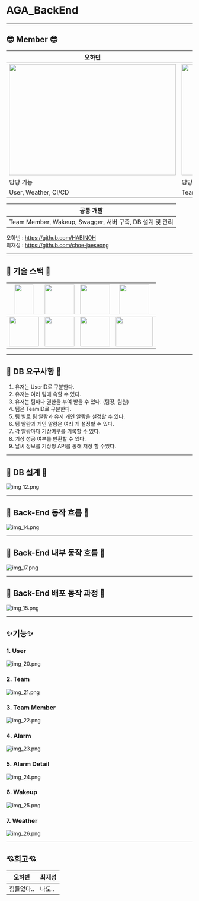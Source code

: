 # AGA_BackEnd

---

## 😎 Member 😎

| 오하빈                                            | 최재성                                            |
|------------------------------------------------|------------------------------------------------|
| <img src="img_2.png" width="450" height="300"> | <img src="img_1.png" width="450" height="300"> |
| 담당 기능                                          | 담당 기능                                               |
| User, Weather, CI/CD                           | Team, Alarm, Alarm Detail                      |

| 공통 개발                                       |
|------------------------------------------------|
| Team Member, Wakeup, Swagger, 서버 구축, DB 설계 및 관리 |


오하빈 : https://github.com/HABINOH <br>
최재성 : https://github.com/choe-jaeseong


---

## 🦾 기술 스택 🦾
|<img src="img_9.png" width="50" height="80">|<img src="img_3.png" width="80" height="80">|<img src="img_4.png" width="80" height="80">|<img src="img_11.png" width="80" height="80">|
|---|--|-|-|
|<img src="img_5.png" width="80" height="80">|<img src="img_6.png" width="80" height="80">|<img src="img_7.png" width="80" height="80">|<img src="img_8.png" width="100" height="80">|

---

## 📢 DB 요구사항 📢

1. 유저는 UserID로 구분한다.
2. 유저는 여러 팀에 속할 수 있다.
3. 유저는 팀마다 권한을 부여 받을 수 있다. (팀장, 팀원)
4. 팀은 TeamID로 구분한다.
5. 팀 별로 팀 알람과 유저 개인 알람을 설정할 수 있다.
6. 팀 알람과 개인 알람은 여러 개 설정할 수 있다.
7. 각 알람마다 기상여부를 기록할 수 있다.
8. 기상 성공 여부를 반환할 수 있다.
9. 날씨 정보를 기상청 API를 통해 저장 할 수있다.

---

## 📃 DB 설계 📃

![img_12.png](image/img_12.png)

---

## 🚗 Back-End 동작 흐름 🚗

![img_14.png](image/img_14.png)

---

## 🚗 Back-End 내부 동작 흐름 🚗

![img_17.png](image/img_17.png)

---

## 🚗 Back-End 배포 동작 과정 🚗

![img_15.png](image/img_15.png)

---

## ✨기능✨

### 1. User
![img_20.png](image/img_20.png)

### 2. Team
![img_21.png](image/img_21.png)

### 3. Team Member
![img_22.png](image/img_22.png)

### 4. Alarm
![img_23.png](image/img_23.png)

### 5. Alarm Detail
![img_24.png](image/img_24.png)

### 6. Wakeup
![img_25.png](image/img_25.png)

### 7. Weather
![img_26.png](image/img_26.png)

---

## 💘회고💘
| 오하빈        | 최재성 |
|------------|-----|
| 힘들었다..<br> | 나도..|

